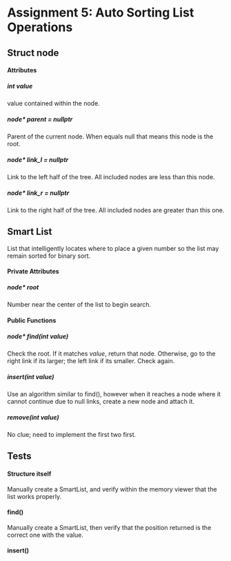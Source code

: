 # Assignment 5: Auto Sorting List Operations


## Struct node
#### Attributes
##### int *value*
value contained within the node.

##### node* *parent* = nullptr
Parent of the current node. When equals null that means this node is the root.

##### node* *link_l* = nullptr
Link to the left half of the tree. All included nodes are less than this node.

##### node* *link_r* = nullptr
Link to the right half of the tree. All included nodes are greater than this one.


## Smart List
List that intelligently locates where to place a given number so the list may remain sorted for binary sort.

#### Private Attributes
##### node* root
Number near the center of the list to begin search.

#### Public Functions
##### node* find(int value)
Check the root. If it matches *value*, return that node. Otherwise, go to the right link if its larger; the left link if its smaller. Check again.

##### insert(int value)
Use an algorithm similar to find(), however when it reaches a node  where it cannot continue due to null links, create a new node and attach it.

##### remove(int value)
No clue; need to implement the first two first.


## Tests
#### Structure itself
Manually create a SmartList, and verify within the memory viewer that the list works properly.

#### find()
Manually create a SmartList, then verify that the position returned is the correct one with the value.

#### insert()